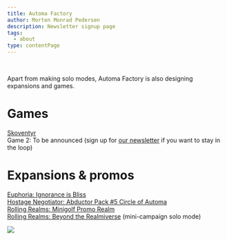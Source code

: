```yaml
---
title: Automa Factory
author: Morten Monrad Pedersen
description: Newsletter signup page
tags:
  - about
type: contentPage
---
```


<br/>

Apart from making solo modes, Automa Factory is also designing expansions and games.

# Games

[Skoventyr](https://inpatience.com/en/Our_Games-29-Skoventyr)<br/>
Game 2: To be announced (sign up for [our newsletter](newsletter) if you want to stay in the loop)

# Expansions & promos

[Euphoria: Ignorance is Bliss](https://stonemaiergames.com/games/euphoria/expansion/)<br/>
[Hostage Negotiator: Abductor Pack #5 Circle of Automa](https://vanrydergames.com/products/hostage-negotiator-abductor-pack-5)<br/>
[Rolling Realms: Minigolf Promo Realm](https://store.stonemaiergames.com/products/rolling-realms-promo-minigolf)<br/>
[Rolling Realms: Beyond the Realmiverse](https://store.stonemaiergames.com/products/rolling-realms-promo-beyond-the-realmiverse) (mini-campaign solo mode)

![](images/afLogo.png)